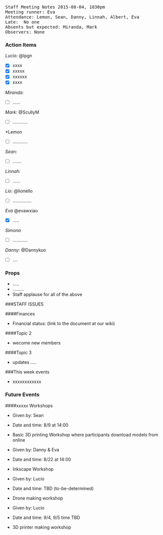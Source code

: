 <pre>
Staff Meeting Notes 2015-08-04, 1830pm
Meeting runner: Eva
Attendance: Lemon, Sean, Danny, Linnah, Albert, Eva
Late:  No one
Absents but expected: Miranda, Mark
Observers: None
</pre>

### Action Items

*Lucio:* @lpgn
- [x] xxxx
- [x] xxxxx
- [x] xxxxxx
- [x] xxxx

*Miranda:*
- [ ] ......

*Mark:* @ScullyM
- [ ] ............

*Lemon
- [ ] ............

*Sean:*
- [ ] .......

*Linnah:*
- [ ] ......

*Lio:* @lionello
- [ ] ...............

*Eva* @evawxiao
- [x] .....

*Simona*
- [ ] ............

*Danny:* @Dannykuo
- [ ] ....

### Props

* .....
* .........
* Staff applause for all of the above


###STAFF ISSUES

####Finances

* Financial status: (link to the document at our wiki)


####Topic 2

* wecome new members 

####Topic 3

* updates .....

###This week events

* xxxxxxxxxxxx

### Future Events

####xxxxx Workshops

* Given by: Sean
* Date and time: 8/9 at 14:00
* Basic 3D printing Workshop where participants download models from online

* Given by: Danny & Eva
* Date and time: 8/22 at 14:00
* Inkscape Workshop

* Given by: Lucio
* Date and time: TBD (to-be-determined)
* Drone making workshop

* Given by: Lucio
* Date and time: 9/4, 9/5 time TBD
* 3D printer making workshop
